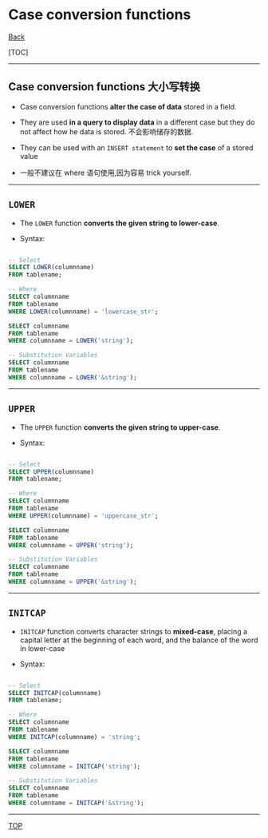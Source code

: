 # Case conversion functions

[Back](../index.md)

[TOC]

---

## Case conversion functions 大小写转换

- Case conversion functions **alter the case of data** stored in a field.

- They are used **in a query to display data** in a different case but they do not affect how he data is stored. 不会影响储存的数据.

- They can be used with an `INSERT statement` to **set the case** of a stored value

- 一般不建议在 where 语句使用,因为容易 trick yourself.

---

## `LOWER`

- The `LOWER` function **converts the given string to lower-case**.

- Syntax:

```SQL

-- Select
SELECT LOWER(columnname)
FROM tablename;

-- Where
SELECT columnname
FROM tablename
WHERE LOWER(columnname) = 'lowercase_str';

SELECT columnname
FROM tablename
WHERE columnname = LOWER('string');

-- Substitution Variables
SELECT columnname
FROM tablename
WHERE columnname = LOWER('&string');

```

---

## `UPPER`

- The `UPPER` function **converts the given string to upper-case**.

- Syntax:

```SQL

-- Select
SELECT UPPER(columnname)
FROM tablename;

-- Where
SELECT columnname
FROM tablename
WHERE UPPER(columnname) = 'uppercase_str';

SELECT columnname
FROM tablename
WHERE columnname = UPPER('string');

-- Substitution Variables
SELECT columnname
FROM tablename
WHERE columnname = UPPER('&string');

```

---

## `INITCAP`

- `INITCAP` function converts character strings to **mixed-case**, placing a capital letter at the beginning of each word, and the balance of the word in lower-case

- Syntax:

```SQL

-- Select
SELECT INITCAP(columnname)
FROM tablename;

-- Where
SELECT columnname
FROM tablename
WHERE INITCAP(columnname) = 'string';

SELECT columnname
FROM tablename
WHERE columnname = INITCAP('string');

-- Substitution Variables
SELECT columnname
FROM tablename
WHERE columnname = INITCAP('&string');

```

---

[TOP](#case-conversion-functions)
